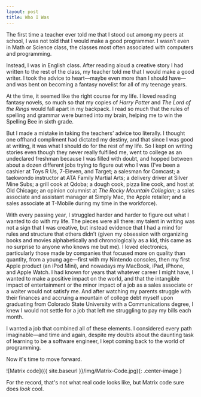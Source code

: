 ```yaml
---
layout: post
title: Who I Was
---
```


The first time a teacher ever told me that I stood out among my peers at school, I was not told that I would make a good programmer. I wasn’t even in Math or Science class, the classes most often associated with computers and programming.  
  
Instead, I was in English class. After reading aloud a creative story I had written to the rest of the class, my teacher told me that I would make a good writer. I took the advice to heart—maybe even more than I should have—and was bent on becoming a fantasy novelist for all of my teenage years.  
  
At the time, it seemed like the right course for my life. I loved reading fantasy novels, so much so that my copies of *Harry Potter* and *The Lord of the Rings* would fall apart in my backpack. I read so much that the rules of spelling and grammar were burned into my brain, helping me to win the Spelling Bee in sixth grade.  
  
But I made a mistake in taking the teachers’ advice too literally. I thought one offhand compliment had dictated my destiny, and that since I was good at writing, it was what I should do for the rest of my life. So I kept on writing stories even though they never really fulfilled me, went to college as an undeclared freshman because I was filled with doubt, and hopped between about a dozen different jobs trying to figure out who I was (I’ve been a cashier at Toys R Us, 7-Eleven, and Target; a salesman for Comcast; a taekwondo instructor at ATA Family Martial Arts; a delivery driver at Silver Mine Subs; a grill cook at Qdoba; a dough cook, pizza line cook, and host at Old Chicago; an opinion columnist at *The Rocky Mountain Collegian*; a sales associate and assistant manager at Simply Mac, the Apple retailer; and a sales associate at T-Mobile during my time in the workforce).  
  
With every passing year, I struggled harder and harder to figure out what I wanted to do with my life. The pieces were all there: my talent in writing was not a sign that I was creative, but instead evidence that I had a mind for rules and structure that others didn’t (given my obsession with organizing books and movies alphabetically and chronologically as a kid, this came as no surprise to anyone who knows me but me). I loved electronics, particularly those made by companies that focused more on quality than quantity, from a young age—first with my Nintendo consoles, then my first Apple product (an iPod Mini), and nowadays my MacBook, iPad, iPhone, and Apple Watch. I had known for years that whatever career I might have, I wanted to make a positive impact on the world, and that the intangible impact of entertainment or the minor impact of a job as a sales associate or a waiter would not satisfy me. And after watching my parents struggle with their finances and accruing a mountain of college debt myself upon graduating from Colorado State University with a Communications degree, I knew I would not settle for a job that left me struggling to pay my bills each month.  
  
I wanted a job that combined all of these elements. I considered every path imaginable—and time and again, despite my doubts about the daunting task of learning to be a software engineer, I kept coming back to the world of programming.  
  
Now it's time to move forward.  

![Matrix code]({{ site.baseurl }}/img/Matrix-Code.jpg){: .center-image }  

For the record, that's not what real code looks like, but Matrix code sure does *look* cool.